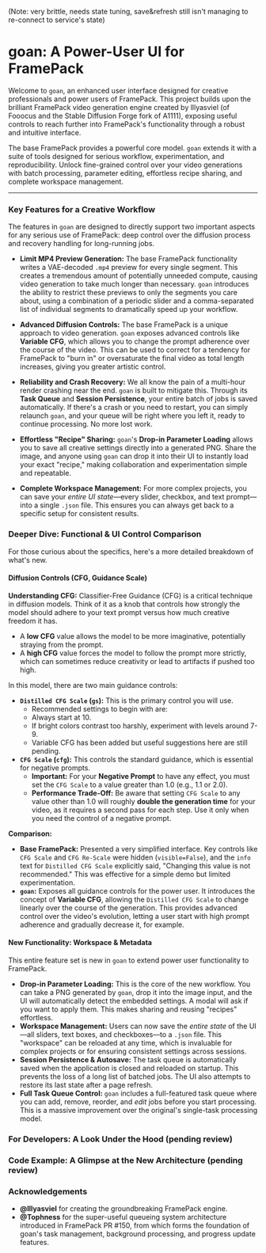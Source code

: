(Note: very brittle, needs state tuning, save&refresh still isn't managing to re-connect to service's state)

# goan: A Power-User UI for FramePack

Welcome to `goan`, an enhanced user interface designed for creative professionals and power users of FramePack. This project builds upon the brilliant FramePack video generation engine created by lllyasviel (of Fooocus and the Stable Diffusion Forge fork of A1111), exposing useful controls to reach further into FramePack's functionality through a robust and intuitive interface.

The base FramePack provides a powerful core model. `goan` extends it with a suite of tools designed for serious workflow, experimentation, and reproducibility. Unlock fine-grained control over your video generations with batch processing, parameter editing, effortless recipe sharing, and complete workspace management.

---

### Key Features for a Creative Workflow

The features in `goan` are designed to directly support two important aspects for any serious use of FramePack: deep control over the diffusion process and recovery handling for long-running jobs.

* **Limit MP4 Preview Generation:** The base FramePack functionality writes a VAE-decoded `.mp4` preview for every single segment. This creates a tremendous amount of potentially unneeded compute, causing video generation to take much longer than necessary. `goan` introduces the ability to restrict these previews to only the segments you care about, using a combination of a periodic slider and a comma-separated list of individual segments to dramatically speed up your workflow.

* **Advanced Diffusion Controls:** The base FramePack is a unique approach to video generation. `goan` exposes advanced controls like **Variable CFG**, which allows you to change the prompt adherence over the course of the video. This can be used to correct for a tendency for FramePack to "burn in" or oversaturate the final video as total length increases, giving you greater artistic control.

* **Reliability and Crash Recovery:** We all know the pain of a multi-hour render crashing near the end. `goan` is built to mitigate this. Through its **Task Queue** and **Session Persistence**, your entire batch of jobs is saved automatically. If there's a crash or you need to restart, you can simply relaunch `goan`, and your queue will be right where you left it, ready to continue processing. No more lost work.

* **Effortless "Recipe" Sharing:** `goan`'s **Drop-in Parameter Loading** allows you to save all creative settings directly into a generated PNG. Share the image, and anyone using `goan` can drop it into their UI to instantly load your exact "recipe," making collaboration and experimentation simple and repeatable.

* **Complete Workspace Management:** For more complex projects, you can save your *entire UI state*—every slider, checkbox, and text prompt—into a single `.json` file. This ensures you can always get back to a specific setup for consistent results.

### Deeper Dive: Functional & UI Control Comparison

For those curious about the specifics, here's a more detailed breakdown of what's new.

#### Diffusion Controls (CFG, Guidance Scale)

**Understanding CFG:** Classifier-Free Guidance (CFG) is a critical technique in diffusion models. Think of it as a knob that controls how strongly the model should adhere to your text prompt versus how much creative freedom it has.
* A **low CFG** value allows the model to be more imaginative, potentially straying from the prompt.
* A **high CFG** value forces the model to follow the prompt more strictly, which can sometimes reduce creativity or lead to artifacts if pushed too high.

In this model, there are two main guidance controls:

* **`Distilled CFG Scale` (`gs`):** This is the primary control you will use.
    * Recommended settings to begin with are:
    * Always start at 10.
    * If bright colors contrast too harshly, experiment with levels around 7-9.
    * Variable CFG has been added but useful suggestions here are still pending.
* **`CFG Scale` (`cfg`):** This controls the standard guidance, which is essential for negative prompts.
    * **Important:** For your **Negative Prompt** to have any effect, you must set the `CFG Scale` to a value greater than 1.0 (e.g., 1.1 or 2.0).
    * **Performance Trade-Off:** Be aware that setting `CFG Scale` to any value other than 1.0 will roughly **double the generation time** for your video, as it requires a second pass for each step. Use it only when you need the control of a negative prompt.

**Comparison:**
* **Base FramePack:** Presented a very simplified interface. Key controls like `CFG Scale` and `CFG Re-Scale` were hidden (`visible=False`), and the `info` text for `Distilled CFG Scale` explicitly said, "Changing this value is not recommended." This was effective for a simple demo but limited experimentation.
* **`goan`:** Exposes all guidance controls for the power user. It introduces the concept of **Variable CFG**, allowing the `Distilled CFG Scale` to change linearly over the course of the generation. This provides advanced control over the video's evolution, letting a user start with high prompt adherence and gradually decrease it, for example.

#### New Functionality: Workspace & Metadata

This entire feature set is new in `goan` to extend power user functionality to FramePack.

* **Drop-in Parameter Loading:** This is the core of the new workflow. You can take a PNG generated by `goan`, drop it into the image input, and the UI will automatically detect the embedded settings. A modal will ask if you want to apply them. This makes sharing and reusing "recipes" effortless.
* **Workspace Management:** Users can now save the *entire state* of the UI—all sliders, text boxes, and checkboxes—to a `.json` file. This "workspace" can be reloaded at any time, which is invaluable for complex projects or for ensuring consistent settings across sessions.
* **Session Persistence & Autosave:** The task queue is automatically saved when the application is closed and reloaded on startup. This prevents the loss of a long list of batched jobs. The UI also attempts to restore its last state after a page refresh.
* **Full Task Queue Control:** `goan` includes a full-featured task queue where you can add, remove, reorder, and *edit* jobs before you start processing. This is a massive improvement over the original's single-task processing model.

### For Developers: A Look Under the Hood (pending review)

### Code Example: A Glimpse at the New Architecture (pending review)

### Acknowledgements

* **@lllyasviel** for creating the groundbreaking FramePack engine.
* **@Tophness** for the super-useful queueing system architecture introduced in FramePack PR #150, from which forms the foundation of goan's task management, background processing, and progress update features.
